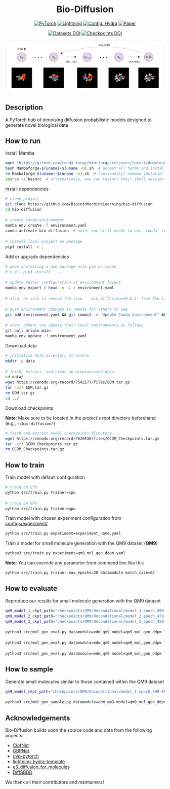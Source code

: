 <div align="center">

# Bio-Diffusion

<a href="https://pytorch.org/get-started/locally/"><img alt="PyTorch" src="https://img.shields.io/badge/PyTorch-ee4c2c?logo=pytorch&logoColor=white"></a>
<a href="https://pytorchlightning.ai/"><img alt="Lightning" src="https://img.shields.io/badge/-Lightning-792ee5?logo=pytorchlightning&logoColor=white"></a>
<a href="https://hydra.cc/"><img alt="Config: Hydra" src="https://img.shields.io/badge/Config-Hydra-89b8cd"></a>
[![Paper](http://img.shields.io/badge/arXiv-2302.04313-B31B1B.svg)](https://arxiv.org/abs/2302.04313)
<!-- [![Conference](http://img.shields.io/badge/AnyConference-year-4b44ce.svg)](https://papers.nips.cc/paper/2020) -->
[![Datasets DOI](https://zenodo.org/badge/DOI/10.5281/zenodo.7542177.svg)](https://doi.org/10.5281/zenodo.7542177)
[![Checkpoints DOI](https://zenodo.org/badge/DOI/10.5281/zenodo.7626538.svg)](https://doi.org/10.5281/zenodo.7626538)

![Bio-Diffusion.png](./img/Bio-Diffusion.png)

</div>

## Description

A PyTorch hub of denoising diffusion probabilistic models designed to generate novel biological data

## How to run

Install Mamba

```bash
wget "https://github.com/conda-forge/miniforge/releases/latest/download/Mambaforge-$(uname)-$(uname -m).sh"
bash Mambaforge-$(uname)-$(uname -m).sh  # accept all terms and install to the default location
rm Mambaforge-$(uname)-$(uname -m).sh  # (optionally) remove installer after using it
source ~/.bashrc  # alternatively, one can restart their shell session to achieve the same result
```

Install dependencies

```bash
# clone project
git clone https://github.com/BioinfoMachineLearning/bio-diffusion
cd bio-diffusion

# create conda environment
mamba env create -f environment.yaml
conda activate bio-diffusion  # note: one still needs to use `conda` to (de)activate environments

# install local project as package
pip3 install -e .
```

Add or upgrade dependencies
```bash
# when installing a new package with pip or conda
# e.g., pip3 install .....

# update master configuration of environment layout
mamba env export | head -n -1 > environment.yaml

# also, be sure to remove the line `- bio-diffusion==0.0.1` from the list of `pip` dependencies generated

# push environment changes to remote for others to see
git add environment.yaml && git commit -m "Update Conda environment" && git push origin main

# then, others can update their local environments as follows
git pull origin main
mamba env update -f environment.yaml
```

Download data
```bash
# initialize data directory structure
mkdir -p data

# fetch, extract, and clean-up preprocessed data
cd data/
wget https://zenodo.org/record/7542177/files/EDM.tar.gz
tar -xzf EDM.tar.gz
rm EDM.tar.gz
cd ../
```

Download checkpoints

**Note**: Make sure to be located in the project's root directory beforehand (e.g., `~/bio-diffusion/`)
```bash
# fetch and extract model checkpoints directory
wget https://zenodo.org/record/7626538/files/GCDM_Checkpoints.tar.gz
tar -xzf GCDM_Checkpoints.tar.gz
rm GCDM_Checkpoints.tar.gz
```

## How to train

Train model with default configuration

```bash
# train on CPU
python src/train.py trainer=cpu

# train on GPU
python src/train.py trainer=gpu
```

Train model with chosen experiment configuration from [configs/experiment/](configs/experiment/)

```bash
python src/train.py experiment=experiment_name.yaml
```

Train a model for small molecule generation with the QM9 dataset (**QM9**)

```bash
python3 src/train.py experiment=qm9_mol_gen_ddpm.yaml
```

**Note**: You can override any parameter from command line like this

```bash
python src/train.py trainer.max_epochs=20 datamodule.batch_size=64
```

## How to evaluate

Reproduce our results for small molecule generation with the QM9 dataset

```bash
qm9_model_1_ckpt_path="checkpoints/QM9/Unconditional/model_1_epoch_499-EMA.ckpt"
qm9_model_2_ckpt_path="checkpoints/QM9/Unconditional/model_2_epoch_479-EMA.ckpt"
qm9_model_3_ckpt_path="checkpoints/QM9/Unconditional/model_3_epoch_459-EMA.ckpt"

python3 src/mol_gen_eval.py datamodule=edm_qm9 model=qm9_mol_gen_ddpm logger=csv trainer.accelerator=gpu trainer.devices=1 ckpt_path="$qm9_model_1_ckpt_path" datamodule.dataloader_cfg.num_workers=1 model.diffusion_cfg.sample_during_training=false num_samples=10000 sampling_batch_size=100 num_test_passes=5

python3 src/mol_gen_eval.py datamodule=edm_qm9 model=qm9_mol_gen_ddpm logger=csv trainer.accelerator=gpu trainer.devices=1 ckpt_path="$qm9_model_2_ckpt_path" datamodule.dataloader_cfg.num_workers=1 model.diffusion_cfg.sample_during_training=false num_samples=10000 sampling_batch_size=100 num_test_passes=5

python3 src/mol_gen_eval.py datamodule=edm_qm9 model=qm9_mol_gen_ddpm logger=csv trainer.accelerator=gpu trainer.devices=1 ckpt_path="$qm9_model_3_ckpt_path" datamodule.dataloader_cfg.num_workers=1 model.diffusion_cfg.sample_during_training=false num_samples=10000 sampling_batch_size=100 num_test_passes=5
```

## How to sample
Generate small molecules similar to those contained within the QM9 dataset

```bash
qm9_model_ckpt_path="checkpoints/QM9/Unconditional/model_1_epoch_499-EMA.ckpt"

python3 src/mol_gen_sample.py datamodule=edm_qm9 model=qm9_mol_gen_ddpm logger=csv trainer.accelerator=gpu trainer.devices=1 ckpt_path="$qm9_model_ckpt_path" num_samples=250 num_nodes=19 all_frags=true sanitize=false relax=false num_resamplings=1 jump_length=1 num_timesteps=1000 output_dir="./"
```

## Acknowledgements

Bio-Diffusion builds upon the source code and data from the following projects:

* [ClofNet](https://github.com/mouthful/ClofNet)
* [GBPNet](https://github.com/sarpaykent/GBPNet)
* [gvp-pytorch](https://github.com/drorlab/gvp-pytorch)
* [lightning-hydra-template](https://github.com/ashleve/lightning-hydra-template)
* [e3_diffusion_for_molecules](https://github.com/ehoogeboom/e3_diffusion_for_molecules)
* [DiffSBDD](https://github.com/arneschneuing/DiffSBDD)

We thank all their contributors and maintainers!
